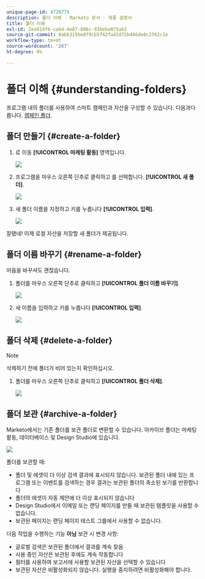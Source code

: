 ```yaml
---
unique-page-id: 4720779
description: 폴더 이해 - Marketo 문서 - 제품 설명서
title: 폴더 이해
exl-id: 2ea914f6-ca64-4e87-806c-93beba075ab2
source-git-commit: 0abb315be0f9cb5f42fa41d72b446de8c2f62c1e
workflow-type: tm+mt
source-wordcount: '267'
ht-degree: 0%

---
```


# 폴더 이해 {#understanding-folders}

프로그램 내의 폴더를 사용하여 스마트 캠페인과 자산을 구성할 수 있습니다. 다음과다릅니다. [캠페인 폴더](/help/marketo/product-docs/core-marketo-concepts/miscellaneous/create-new-campaign-folder.md).

## 폴더 만들기 {#create-a-folder}

1. 로 이동 **[!UICONTROL 마케팅 활동]** 영역입니다.

   ![](assets/ma.png)

1. 프로그램을 마우스 오른쪽 단추로 클릭하고 를 선택합니다. **[!UICONTROL 새 폴더]**.

   ![](assets/image2015-4-20-18-3a45-3a14.png)

1. 새 폴더 이름을 지정하고 키를 누릅니다 **[!UICONTROL 입력]**.

   ![](assets/image2015-4-20-18-3a46-3a57.png)

잘됐네! 이제 로컬 자산을 저장할 새 폴더가 제공됩니다.

## 폴더 이름 바꾸기 {#rename-a-folder}

마음을 바꾸셔도 괜찮습니다.

1. 폴더를 마우스 오른쪽 단추로 클릭하고 **[!UICONTROL 폴더 이름 바꾸기]**.

   ![](assets/image2015-4-20-18-3a49-3a10.png)

1. 새 이름을 입력하고 키를 누릅니다 **[!UICONTROL 입력]**.

   ![](assets/image2015-4-20-18-3a52-3a30.png)

## 폴더 삭제 {#delete-a-folder}

>[!NOTE]
>
>삭제하기 전에 폴더가 비어 있는지 확인하십시오.

1. 폴더를 마우스 오른쪽 단추로 클릭하고 **[!UICONTROL 폴더 삭제]**.

   ![](assets/image2015-4-20-18-3a55-3a51.png)

## 폴더 보관 {#archive-a-folder}

Marketo에서는 기존 폴더를 보관 폴더로 변환할 수 있습니다. 아카이브 폴더는 마케팅 활동, 데이터베이스 및 Design Studio에 있습니다.

![](assets/image2015-4-20-19-3a3-3a46.png)

폴더를 보관할 때:

* 폴더 및 에셋이 더 이상 검색 결과에 표시되지 않습니다. 보관된 폴더 내에 있는 프로그램 또는 이벤트를 검색하는 경우 결과는 보관된 폴더의 축소된 보기를 반환합니다
* 폴더의 에셋이 자동 제안에 더 이상 표시되지 않습니다
* Design Studio에서 이메일 또는 랜딩 페이지를 만들 때 보관된 템플릿을 사용할 수 없습니다.
* 보관된 페이지는 랜딩 페이지 테스트 그룹에서 사용할 수 없습니다.

다음 작업을 수행하는 기능 **아님** 보관 시 변경 사항:

* 글로벌 검색은 보관된 폴더에서 결과를 계속 찾음
* 사용 중인 자산은 보관된 후에도 계속 작동합니다
* 필터를 사용하여 보고서에 사용할 보관된 자산을 선택할 수 있습니다
* 보관된 자산은 비활성화되지 않습니다. 실행을 중지하려면 비활성화해야 합니다.
